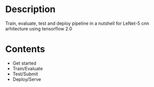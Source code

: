 # Description
Train, evaluate, test and deploy pipeline in a nutshell for LeNet-5 cnn arhitecture using tensorflow 2.0

# Contents
- Get started
- Train/Evaluate
- Test/Submit
- Deploy/Serve
